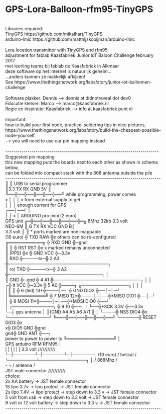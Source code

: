 # GPS-Lora-Balloon-rfm95-TinyGPS <br/>
 <br/>
Libraries required: <br/>
   TinyGPS       https://github.com/mikalhart/TinyGPS <br/>
   arduino-lmic  https://github.com/matthijskooijman/arduino-lmic <br/>
 <br/>
Lora location transmittor with TinyGPS and rfm95 <br/>
  adjustment for fablab Kaasfabriek Junior IoT Baloon Challenge february 2017 <br/>
             met leerling teams bij fablab de Kaasfabriek in Alkmaar <br/>
                     deze software op het internet is natuurlijk geheim... <br/>
                                  ...anders kunnen ze makkelijk afkijken! <br/>
  See https://www.thethingsnetwork.org/labs/story/junior-iot-ballonnen-challenge <br/>
 <br/>
  Software plakker: Dennis --> dennis at didnotreveal dot dev0 <br/>
  Educatie kletser: Marco --> marco@kaasfabriek.nl <br/>
  Regie en inspiratie: Kaasfabriek --> info at kaasfabriek punt nl <br/>
 <br/>
Important: <br/>
how to build your first node, practical soldering tips in nice pictures,  <br/>
https://www.thethingsnetwork.org/labs/story/build-the-cheapest-possible-node-yourself <br/>
 --> you will need to use our pin mapping instead <br/>
 <br/>
---------------------------------------------------------------------------- <br/>
Suggested pin mapping:                                                       <br/>
 this new mapping puts the boards next to each other as shown in schema below, <br/>
         can be folded into compact stack with the 868 antenna outside the pile <br/>
----------------------------------------------------------------------------- <br/>
                        ║                 ║ USB to serial programmer        <br/>
                        ║3.3 TX RX GND 5V ║                               <br/>
                        ╚══╬══╬══╬══╬══╬══╝ while programming, power comes <br/>
                           x  │  │  │  x       from external supply to get <br/>
                              │  │  │               enough current for GPS <br/>
                           ┌──│──┘  │                                     <br/>
                           │  │  x  │      ARDUINO pro mini (2 euro)      <br/>
  GPS unit            ╔═╬══╬══╬══╬══╬══╬═╗ 8Mhz 32kb 3.3 volt             <br/>
  NEO-6M              ║ G TX RX VCC GND B║                                   <br/>
  3.3 volt            ║                  ║      * ports marked are non-mappable <br/>
  (10 euro)           ╬ TXD          RAW ╬x         others can be re-configured <br/>
 ╔═══════════╗        ╬ RXD          GND ╬─gnd                                  <br/>
 ║           ║        ╬ RST          RST ╬x        x marked remains unconnected <br/>
 ║     (PPS) ╬x       ╬ GND          VCC ╬─3.3v                                <br/>
 ║       RXD ╬─────tx─╬ 2             A3 ╬────────────────────────────────┐ <br/>
 ║  ro)  TXD ╬─────rx─╬ 3             A2 ╬──────────────────────────────┐ │ <br/>
 ║       GND ╬─gnd    ╬ 4             A1 ╬────────────────────────────┐ │ │ <br/>
┌╬  lt   VCC ╬─3.3v   ╬ 5             A0 ╬────┐    ╔═══════════════╗  │ │ │ <br/>
│║           ║        ╬ 6       (led) 13*╬────│─┐  ╬ GND      DIO2 ╬──│─│─┘ <br/>
│╚═══════════╝        ╬ 7        MISO 12*╬────│─│──╬*MISO     DIO1 ╬──│─┘   <br/>
│                     ╬ 8        MOSI 11*╬────│─│──╬*MOSI     DIO0 ╬──┘    <br/>
│ ┌─────────────┐     ╬ 9             10 ╬──┐ │ └──╬*SCK      3.3V ╬──3.3v  <br/>
└─┤ gps antenna │     ║(GND A4 A5 A6 A7) ║  │ └────╬ NSS      DIO4 ╬x      <br/>
  └─────────────┘     ╚═══╬══╬══╬══╬══╬══╝  └──────╬ RESET    DIO3 ╬x     <br/>
                                                  x╬ DIO5      GND ╬gnd   <br/>
                                                gnd╬ GND       ANT ╬──┐   <br/>
      power to    power to    power to             ╚═══════════════╝  │   <br/>
        GPS       arduino     RFM                   RFM95             │   <br/>
         | |       | |       | |                    3.3 volt     /////////// <br/>
         └─|───────┴─|───────┴─|───────┐            (10 euro)    / helical / <br/>
           └─────────┴─────────┴─────┐ │                         / 868Mhz  / <br/>
                                     - +                         / antenna / <br/>
                            JST male connector                   /////////// <br/>
 choice:                                                                  <br/>
  2x AA battery -> JST female connector                                  <br/>
 1S lipo 3.7v -> lipo protect -> JST female connector                     <br/>
 2s lipo 7.4V -> lipo protect -> step down to 3.3 v -> JST female connector <br/>
 5 volt from usb -> step down to 3.3 volt -> JST female connector          <br/>
 9 volt or 12 volt battery -> step down to 3.3 v -> JST female connector     <br/>
----------------------------------------------------------------------------- <br/>